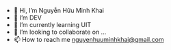 - 👋 Hi, I’m Nguyễn Hữu Minh Khai
- 👀 I’m DEV
- 🌱 I’m currently learning UIT
- 💞️ I’m looking to collaborate on ...
- 📫 How to reach me nguyenhuuminhkhai@gmail.com

<!---
17520605/17520605 is a ✨ special ✨ repository because its `README.md` (this file) appears on your GitHub profile.
You can click the Preview link to take a look at your changes.
--->
